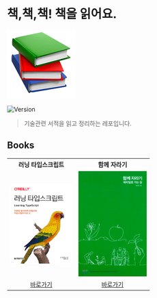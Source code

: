 # 책,책,책! 책을 읽어요.

![books.png](assets/books.png)

![Version](https://img.shields.io/badge/version-2023.12.17-blue.svg)

> 기술관련 서적을 읽고 정리하는 레포입니다.

## Books

<table>
<colgroup>
<col width="160"/>
</colgroup>
<head>
<th>
러닝 타입스크립트
</th>
<th>
함께 자라기
</th>
</head>
<body>
<tr>
<td>
<img src="assets/러닝_타입스크립트_표지.png"/>
</td>
<td>
<img src="assets/함께_자라기_표지.png" width="160"/>
</td>
</tr>
<tr>
<td align="center"><a href="러닝_타입스크립트/README.md">바로가기</a></td>
<td align="center"><a href="함께_자라기/README.md">바로가기</a></td>
</tr>
</body>
</table>

